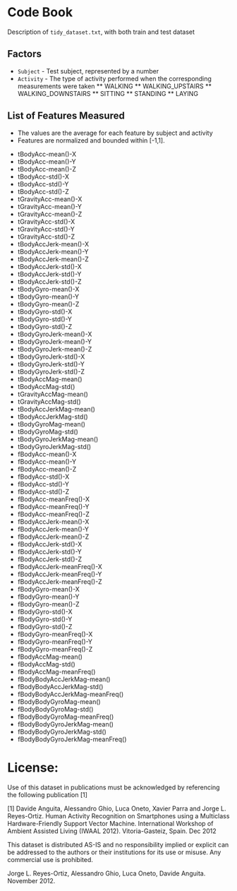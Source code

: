 # Code Book

Description of `tidy_dataset.txt`, with both train and test dataset

## Factors

* `Subject` - Test subject, represented by a number
* `Activity` - The type of activity performed when the corresponding measurements were taken
** WALKING
** WALKING_UPSTAIRS
** WALKING_DOWNSTAIRS
** SITTING
** STANDING
** LAYING

## List of Features Measured

- The values are the average for each feature by subject and activity
- Features are normalized and bounded within [-1,1].

* tBodyAcc-mean()-X              
* tBodyAcc-mean()-Y              
* tBodyAcc-mean()-Z              
* tBodyAcc-std()-X               
* tBodyAcc-std()-Y               
* tBodyAcc-std()-Z               
* tGravityAcc-mean()-X           
* tGravityAcc-mean()-Y           
* tGravityAcc-mean()-Z           
* tGravityAcc-std()-X            
* tGravityAcc-std()-Y            
* tGravityAcc-std()-Z            
* tBodyAccJerk-mean()-X          
* tBodyAccJerk-mean()-Y          
* tBodyAccJerk-mean()-Z          
* tBodyAccJerk-std()-X           
* tBodyAccJerk-std()-Y           
* tBodyAccJerk-std()-Z           
* tBodyGyro-mean()-X             
* tBodyGyro-mean()-Y             
* tBodyGyro-mean()-Z             
* tBodyGyro-std()-X              
* tBodyGyro-std()-Y              
* tBodyGyro-std()-Z              
* tBodyGyroJerk-mean()-X         
* tBodyGyroJerk-mean()-Y         
* tBodyGyroJerk-mean()-Z         
* tBodyGyroJerk-std()-X          
* tBodyGyroJerk-std()-Y          
* tBodyGyroJerk-std()-Z          
* tBodyAccMag-mean()             
* tBodyAccMag-std()              
* tGravityAccMag-mean()          
* tGravityAccMag-std()           
* tBodyAccJerkMag-mean()         
* tBodyAccJerkMag-std()          
* tBodyGyroMag-mean()            
* tBodyGyroMag-std()             
* tBodyGyroJerkMag-mean()        
* tBodyGyroJerkMag-std()         
* fBodyAcc-mean()-X              
* fBodyAcc-mean()-Y              
* fBodyAcc-mean()-Z              
* fBodyAcc-std()-X               
* fBodyAcc-std()-Y               
* fBodyAcc-std()-Z               
* fBodyAcc-meanFreq()-X          
* fBodyAcc-meanFreq()-Y          
* fBodyAcc-meanFreq()-Z          
* fBodyAccJerk-mean()-X          
* fBodyAccJerk-mean()-Y          
* fBodyAccJerk-mean()-Z          
* fBodyAccJerk-std()-X           
* fBodyAccJerk-std()-Y           
* fBodyAccJerk-std()-Z           
* fBodyAccJerk-meanFreq()-X      
* fBodyAccJerk-meanFreq()-Y      
* fBodyAccJerk-meanFreq()-Z      
* fBodyGyro-mean()-X             
* fBodyGyro-mean()-Y             
* fBodyGyro-mean()-Z             
* fBodyGyro-std()-X              
* fBodyGyro-std()-Y              
* fBodyGyro-std()-Z              
* fBodyGyro-meanFreq()-X         
* fBodyGyro-meanFreq()-Y         
* fBodyGyro-meanFreq()-Z         
* fBodyAccMag-mean()             
* fBodyAccMag-std()              
* fBodyAccMag-meanFreq()         
* fBodyBodyAccJerkMag-mean()     
* fBodyBodyAccJerkMag-std()      
* fBodyBodyAccJerkMag-meanFreq() 
* fBodyBodyGyroMag-mean()        
* fBodyBodyGyroMag-std()         
* fBodyBodyGyroMag-meanFreq()    
* fBodyBodyGyroJerkMag-mean()    
* fBodyBodyGyroJerkMag-std()     
* fBodyBodyGyroJerkMag-meanFreq()

License:
========
Use of this dataset in publications must be acknowledged by referencing the following publication [1] 

[1] Davide Anguita, Alessandro Ghio, Luca Oneto, Xavier Parra and Jorge L. Reyes-Ortiz. Human Activity Recognition on Smartphones using a Multiclass Hardware-Friendly Support Vector Machine. International Workshop of Ambient Assisted Living (IWAAL 2012). Vitoria-Gasteiz, Spain. Dec 2012

This dataset is distributed AS-IS and no responsibility implied or explicit can be addressed to the authors or their institutions for its use or misuse. Any commercial use is prohibited.

Jorge L. Reyes-Ortiz, Alessandro Ghio, Luca Oneto, Davide Anguita. November 2012.